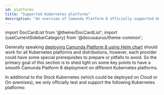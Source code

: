 ```yaml
---
id: platforms
title: "Supported Kubernetes platforms"
description: "An overview of Camunda Platform 8 officially supported Kubernetes platforms"
---
```


import DocCardList from '@theme/DocCardList';
import {useCurrentSidebarCategory} from '@docusaurus/theme-common';

Generally speaking [deploying Camunda Platform 8 using Helm chart](../deploy.md) should work for all Kubernetes platforms and distributions, however, each provider could have some special prerequisites to prepare or pitfalls to avoid. So the primary goal of this section is to shed light on some key points to have a smooth Camunda Platform 8 deployment on different Kubernetes platforms.

In additional to the Stock Kubernetes (which could be deployed on Cloud or On-premises), we only officially test and support the following Kubernetes platforms:

<DocCardList items={useCurrentSidebarCategory().items}/>
